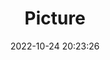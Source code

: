 ---
weight: 1
images:
- /images/edited/151.jpeg
title: Picture
date: 2022-10-24 20:23:26
tags: [luminarneo,work,ILCE7M3,50.0,person,bird]
---